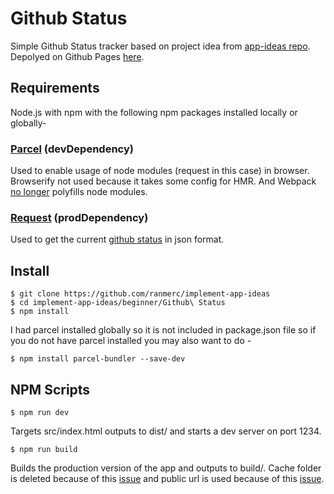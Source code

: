 # Github Status

Simple Github Status tracker based on project idea from [app-ideas repo](https://github.com/florinpop17/app-ideas/blob/master/Projects/1-Beginner/GitHub-Status-App.md). Depolyed on Github Pages [here](https://ranmerc.github.io/implement-app-ideas/beginner/Github%20Status/build/index.html).

## Requirements

Node.js with npm with the following npm packages installed locally or globally-

### [Parcel](https://parceljs.org/) (devDependency)

Used to enable usage of node modules (request in this case) in browser. Browserify not used because it takes some config for HMR. And Webpack [no longer](https://github.com/webpack/changelog-v5#automatic-nodejs-polyfills-removed) polyfills node modules.

### [Request](https://www.npmjs.com/package/request) (prodDependency)

Used to get the current [github status](https://www.githubstatus.com/) in json format.

## Install

    $ git clone https://github.com/ranmerc/implement-app-ideas
    $ cd implement-app-ideas/beginner/Github\ Status
    $ npm install

I had parcel installed globally so it is not included in package.json file so if you do not have parcel installed you may also want to do -

    $ npm install parcel-bundler --save-dev

## NPM Scripts

    $ npm run dev

Targets src/index.html outputs to dist/ and starts a dev server on port 1234.

    $ npm run build

Builds the production version of the app and outputs to build/. Cache folder is deleted because of this [issue](https://github.com/parcel-bundler/parcel/issues/2692) and public url is used because of this [issue](https://github.com/parcel-bundler/parcel/issues/323).
